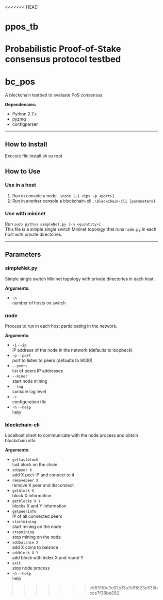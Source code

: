 <<<<<<< HEAD
# ppos_tb
Probabilistic Proof-of-Stake consensus protocol testbed
=======
# bc_pos
A blockchain testbed to evaluate PoS consensus

**Dependencies:**

- Python 2.7.x
- pyzmq
- configparser
---
## How to Install
Execute file install.sh as root

## How to Use

### Use in a host
1. Run in console a node
`.\node [-i <ip> -p <port>]`
2. Run in another console a blockchain-cli
`.\blockchain-cli [parameters]`


### Use with mininet
Run `sudo python simpleNet.py [-n <quantity>]`\
This file is a simple single switch Mininet topology that runs `node.py` in each host with private directories.

---

## Parameters

### simpleNet.py

Simple single switch Mininet topology with private directories in each host.

**Arguments:**

- `-n`\
number of hosts on switch

### node

Process to run in each host participating in the network.

**Arguments:**

- `-i`  `--ip`\
IP address of the node in the network (defaults to loopback)
- `-p`  `--port`\
port to listen to peers (defaults to 9000)
- `--peers`\
list of peers IP addresses
- `--miner`\
start node mining
- `--log`\
console log level
- `-c`\
configuration file
- `-h` `--help`\
help

### blockchain-cli

Localhost client to communicate with the node process and obtain blockchain info

**Arguments:**

- `getlastblock`\
last block on the chain
- `addpeer X`\
add X peer IP and connect to it
- `removepeer X`\
remove X peer and disconnect
- `getblock X`\
block X information
- `getblocks X Y`\
blocks X and Y information
- `getpeerinfo`\
IP of all connected peers
- `startmining`\
start mining on the node
- `stopmining`\
stop mining on the node
- `addbalance X`\
add X coins to balance
- `addblock X Y`\
add block with index X and round Y
- `exit`\
stop node process
- `-h` `--help`\
help
>>>>>>> e583110e3c62b13a7d91823e835bcce7f38be892
